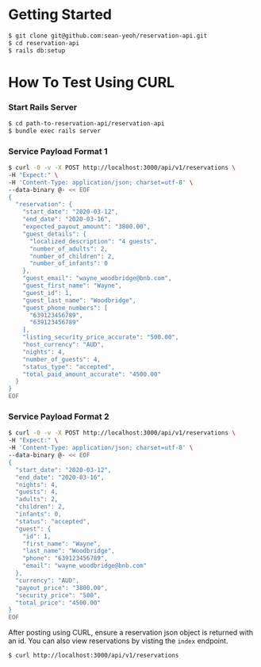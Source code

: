 # Getting Started
```bash
$ git clone git@github.com:sean-yeoh/reservation-api.git
$ cd reservation-api
$ rails db:setup
```

# How To Test Using CURL
### Start Rails Server
```bash
$ cd path-to-reservation-api/reservation-api
$ bundle exec rails server
```

### Service Payload Format 1
```bash
$ curl -0 -v -X POST http://localhost:3000/api/v1/reservations \
-H "Expect:" \
-H 'Content-Type: application/json; charset=utf-8' \
--data-binary @- << EOF
{
  "reservation": {
    "start_date": "2020-03-12",
    "end_date": "2020-03-16",
    "expected_payout_amount": "3800.00",
    "guest_details": {
      "localized_description": "4 guests",
      "number_of_adults": 2,
      "number_of_children": 2,
      "number_of_infants": 0
    },
    "guest_email": "wayne_woodbridge@bnb.com",
    "guest_first_name": "Wayne",
    "guest_id": 1,
    "guest_last_name": "Woodbridge",
    "guest_phone_numbers": [
      "639123456789",
      "639123456789"
    ],
    "listing_security_price_accurate": "500.00",
    "host_currency": "AUD",
    "nights": 4,
    "number_of_guests": 4,
    "status_type": "accepted",
    "total_paid_amount_accurate": "4500.00"
  }
}
EOF
```

### Service Payload Format 2
```bash
$ curl -0 -v -X POST http://localhost:3000/api/v1/reservations \
-H "Expect:" \
-H 'Content-Type: application/json; charset=utf-8' \
--data-binary @- << EOF
{
  "start_date": "2020-03-12",
  "end_date": "2020-03-16",
  "nights": 4,
  "guests": 4,
  "adults": 2,
  "children": 2,
  "infants": 0,
  "status": "accepted",
  "guest": {
    "id": 1,
    "first_name": "Wayne",
    "last_name": "Woodbridge",
    "phone": "639123456789",
    "email": "wayne_woodbridge@bnb.com"
  },
  "currency": "AUD",
  "payout_price": "3800.00",
  "security_price": "500",
  "total_price": "4500.00"
}
EOF
```

After posting using CURL, ensure a reservation json object is returned with an id.
You can also view reservations by visting the `index` endpoint.
```bash
$ curl http://localhost:3000/api/v1/reservations
```
